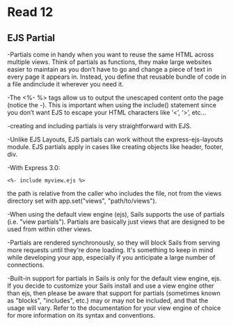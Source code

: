 # Read 12

## EJS Partial

-Partials come in handy when you want to reuse the same HTML across multiple views. Think of partials as functions, they make large websites easier to maintain as you don’t have to go and change a piece of text in every page it appears in. Instead, you define that reusable bundle of code in a file andinclude it wherever you need it.

-The <%- %> tags allow us to output the unescaped content onto the page (notice the -). This is important when using the include() statement since you don’t want EJS to escape your HTML characters like ‘<’, ‘>’, etc…

-creating and including partials is very straightforward with EJS.

-Unlike EJS Layouts, EJS partials can work without the express-ejs-layouts module. EJS partials apply in cases like creating objects like header, footer, div.

-With Express 3.0:



`<%- include myview.ejs %>`

the path is relative from the caller who includes the file, not from the views directory set with app.set("views", "path/to/views").

-When using the default view engine (ejs), Sails supports the use of partials (i.e. "view partials"). Partials are basically just views that are designed to be used from within other views.

-Partials are rendered synchronously, so they will block Sails from serving more requests until they're done loading. It's something to keep in mind while developing your app, especially if you anticipate a large number of connections.

-Built-in support for partials in Sails is only for the default view engine, ejs. If you decide to customize your Sails install and use a view engine other than ejs, then please be aware that support for partials (sometimes known as "blocks", "includes", etc.) may or may not be included, and that the usage will vary. Refer to the documentation for your view engine of choice for more information on its syntax and conventions.

